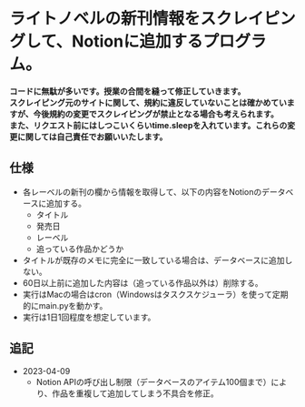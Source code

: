 # ライトノベルの新刊情報をスクレイピングして、Notionに追加するプログラム。

<b>コードに無駄が多いです。授業の合間を縫って修正していきます。<br>スクレイピング元のサイトに関して、規約に違反していないことは確かめていますが、今後規約の変更でスクレイピングが禁止となる場合も考えられます。<br>また、リクエスト前にはしつこいくらいtime.sleepを入れています。これらの変更に関しては自己責任でお願いいたします。</b>

## 仕様

- 各レーベルの新刊の欄から情報を取得して、以下の内容をNotionのデータベースに追加する。
    - タイトル
    - 発売日
    - レーベル
    - 追っている作品かどうか
- タイトルが既存のメモに完全に一致している場合は、データベースに追加しない。
- 60日以上前に追加した内容は（追っている作品以外は）削除する。
- 実行はMacの場合はcron（Windowsはタスクスケジューラ）を使って定期的にmain.pyを動かす。
- 実行は1日1回程度を想定しています。

## 追記
- 2023-04-09
    - Notion APIの呼び出し制限（データベースのアイテム100個まで）により、作品を重複して追加してしまう不具合を修正。